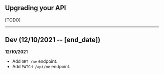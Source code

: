 ## Upgrading your API

[TODO]

----

## Dev (12/10/2021 -- [end_date])

**12/10/2021**

- Add `GET /me` endpoint.
- Add `PATCH /api/me` endpoint.